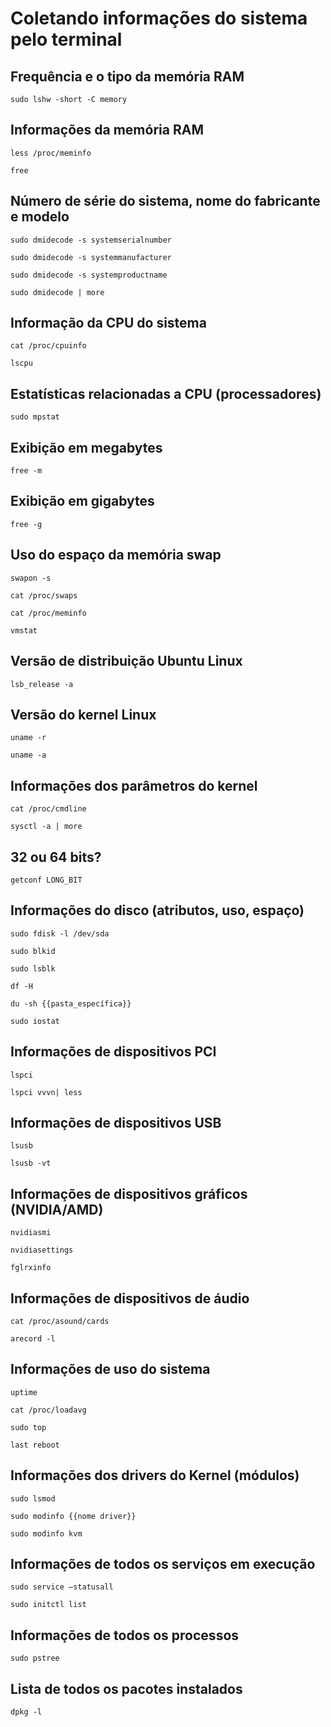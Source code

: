 <h1>Coletando informações do sistema pelo terminal

<h2>Frequência e o tipo da memória RAM</h2>

```shell
sudo lshw -short -C memory

```

<h2>Informações da memória RAM</h2>

```shell
less /proc/meminfo

```

```shell
free

```

<h2>Número de série do sistema, nome do fabricante e modelo</h2>

```shell
sudo dmidecode -­s system­serial­number

```

```shell
sudo dmidecode ­-s system­manufacturer

```

```shell
sudo dmidecode ­-s system­product­name

```

```shell
sudo dmidecode | more

```

<h2>Informação da CPU do sistema</h2>

```shell
cat /proc/cpuinfo

```

```shell
lscpu

```

<h2>Estatísticas relacionadas a CPU (processadores)</h2>

```shell
sudo mpstat

```

<h2>Exibição em megabytes</h2>

```shell
free ­-m

```

<h2>Exibição em gigabytes</h2>

```shell
free ­-g

```

<h2>Uso do espaço da memória swap</h2>

```shell
swapon -­s

```

```shell
cat /proc/swaps

```

```shell
cat /proc/meminfo

```

```shell
vmstat

```

<h2>Versão de distribuição Ubuntu Linux</h2>

```shell
lsb_release ­-a

```

<h2>Versão do kernel Linux</h2>

```shell
uname ­-r

```

```shell
uname ­-a

```

<h2>Informações dos parâmetros do kernel</h2>

```shell
cat /proc/cmdline

```

```shell
sysctl ­-a | more

```

<h2>32 ou 64 bits?</h2>

```shell
getconf LONG_BIT

```

<h2>Informações do disco (atributos, uso, espaço)</h2>

```shell
sudo fdisk ­-l /dev/sda

```

```shell
sudo blkid

```

```shell
sudo lsblk

```

```shell
df ­-H

```

```shell
du -­sh {{pasta_específica}}

```

```shell
sudo iostat

```

<h2>Informações de dispositivos PCI</h2>

```shell
lspci

```

```shell
lspci ­vvvn| less

```

<h2>Informações de dispositivos USB</h2>

```shell
lsusb

```

```shell
lsusb ­-vt

```

<h2>Informações de dispositivos gráficos (NVIDIA/AMD)</h2>

```shell
nvidia­smi

```

```shell
nvidia­settings

```

```shell
fglrxinfo

```

<h2>Informações de dispositivos de áudio</h2>

```shell
cat /proc/asound/cards

```

```shell
arecord ­-l

```

<h2>Informações de uso do sistema</h2>

```shell
uptime

```

```shell
cat /proc/loadavg

```

```shell
sudo top

```

```shell
last reboot

```

<h2>Informações dos drivers do Kernel (módulos)</h2>

```shell
sudo lsmod

```

```shell
sudo modinfo {{nome driver}}

```

```shell
sudo modinfo kvm

```

<h2>Informações de todos os serviços em execução</h2>

```shell
sudo service –status­all

```

```shell
sudo initctl list

```

<h2>Informações de todos os processos</h2>

```shell
sudo pstree

```

<h2>Lista de todos os pacotes instalados</h2>

```shell
dpkg ­-l

```

